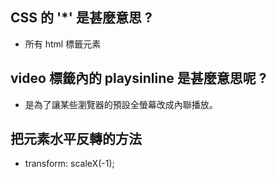 ## CSS 的 '*' 是甚麼意思 ?
* 所有 html 標籤元素

## video 標籤內的 playsinline 是甚麼意思呢 ?
* 是為了讓某些瀏覽器的預設全螢幕改成內聯播放。

## 把元素水平反轉的方法
* transform: scaleX(-1);